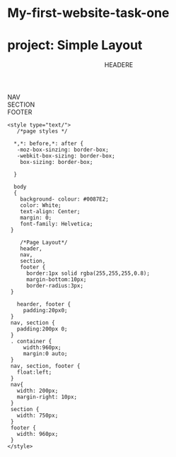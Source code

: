 # My-first-website-task-one
<!DOCTYPE html>
 <html>
   <head>
    <meta charset="utf-8">
    <meta name="description" content="page Description">
    <title>mutendere</title>
   </head>

   <body>
     <div class="container">
       <h1>project: Simple Layout</h1>
       <header>HEADERE</header>
       <nav>NAV</nav>
       <section>SECTION</section>
       <footer>FOOTER</footer>
     </div>

  </body>
 </html>


   
    <style type="text/">
       /*page styles */

      *,*: before,*: after {
       -moz-box-sinzing: border-box; 
       -webkit-box-sizing: border-box;
        box-sizing: border-box;

      } 

      body
      {
        background- colour: #0087E2;
        color: White;
        text-align: Center;
        margin: 0;
        font-family: Helvetica;
     }
       
        /*Page Layout*/
        header, 
        nav,
        section,
        footer {
          border:1px solid rgba(255,255,255,0.8);
          margin-bottom:10px;
          border-radius:3px;
     }
   
       hearder, footer {
         padding:20px0;
     }
     nav, section {
       padding:200px 0;
     }
     . container {
         width:960px;
         margin:0 auto;
     }
     nav, section, footer {
       float:left;
     }
     nav{
       width: 200px;
       margin-right: 10px;
     }
     section {
       width: 750px;
     }
     footer {
       width: 960px;
     }
    </style>